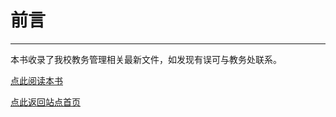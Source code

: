 

# 前言
---------

本书收录了我校教务管理相关最新文件，如发现有误可与教务处联系。

[点此阅读本书](student.html#file/README)

[点此返回站点首页](index.html#README)